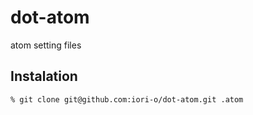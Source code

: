 dot-atom
========

atom setting files

## Instalation

```bash
% git clone git@github.com:iori-o/dot-atom.git .atom
```

